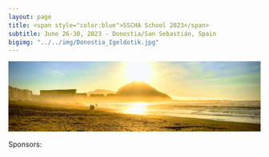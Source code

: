 ```yaml
---
layout: page
title: <span style="color:blue">SSCHA School 2023</span>
subtitle: June 26-30, 2023 - Donostia/San Sebastián, Spain
bigimg: "../../img/Donostia_Igeldotik.jpg"
---
```


![Donostia](../../img/Donostia.jpg)

Sponsors:


